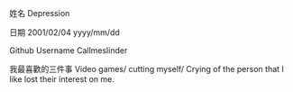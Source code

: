 姓名
Depression


日期
2001/02/04
yyyy/mm/dd

Github Username
Callmeslinder


我最喜歡的三件事
Video games/ cutting myself/ Crying of the person that I like lost their interest on me.

